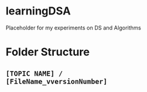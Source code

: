 # learningDSA
Placeholder for my experiments on DS and Algorithms


# Folder Structure
## `[TOPIC NAME] /                                               [FileName_vversionNumber]`
